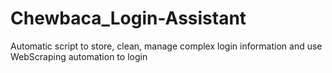 # Chewbaca_Login-Assistant
Automatic script to store, clean, manage complex login information and use WebScraping automation to login
